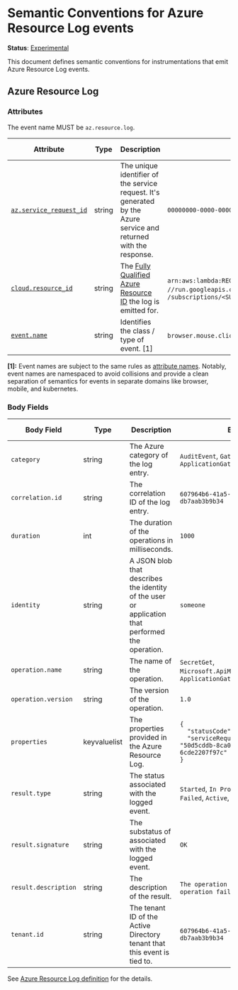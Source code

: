 # Semantic Conventions for Azure Resource Log events

**Status**: [Experimental][DocumentStatus]

This document defines semantic conventions for instrumentations that emit Azure
Resource Log events.

## Azure Resource Log

### Attributes

<!-- semconv az.resource.log -->
<!-- NOTE: THIS TEXT IS AUTOGENERATED. DO NOT EDIT BY HAND. -->
<!-- see templates/registry/markdown/snippet.md.j2 -->
<!-- prettier-ignore-start -->
<!-- markdownlint-capture -->
<!-- markdownlint-disable -->

The event name MUST be `az.resource.log`.

| Attribute  | Type | Description  | Examples  | [Requirement Level](https://opentelemetry.io/docs/specs/semconv/general/attribute-requirement-level/) | Stability |
|---|---|---|---|---|---|
| [`az.service_request_id`](/docs/attributes-registry/azure.md) | string | The unique identifier of the service request. It's generated by the Azure service and returned with the response. | `00000000-0000-0000-0000-000000000000` | `Recommended` | ![Experimental](https://img.shields.io/badge/-experimental-blue) |
| [`cloud.resource_id`](/docs/attributes-registry/cloud.md) | string | The [Fully Qualified Azure Resource ID](https://docs.microsoft.com/rest/api/resources/resources/get-by-id) the log is emitted for. | `arn:aws:lambda:REGION:ACCOUNT_ID:function:my-function`; `//run.googleapis.com/projects/PROJECT_ID/locations/LOCATION_ID/services/SERVICE_ID`; `/subscriptions/<SUBSCRIPTION_GUID>/resourceGroups/<RG>/providers/Microsoft.Web/sites/<FUNCAPP>/functions/<FUNC>` | `Recommended` | ![Experimental](https://img.shields.io/badge/-experimental-blue) |
| [`event.name`](/docs/attributes-registry/event.md) | string | Identifies the class / type of event. [1] | `browser.mouse.click`; `device.app.lifecycle` | `Recommended` | ![Experimental](https://img.shields.io/badge/-experimental-blue) |

**[1]:** Event names are subject to the same rules as [attribute names](/docs/general/attribute-naming.md). Notably, event names are namespaced to avoid collisions and provide a clean separation of semantics for events in separate domains like browser, mobile, and kubernetes.




<!-- markdownlint-restore -->
<!-- prettier-ignore-end -->
<!-- END AUTOGENERATED TEXT -->
<!-- endsemconv -->

### Body Fields

<!-- manually added table until body fields can be autogenerated -->
| Body Field | Type | Description  | Examples | [Requirement Level](https://opentelemetry.io/docs/specs/semconv/general/attribute-requirement-level/) | Stability |
|---|---|---|---|---|---|
| `category` | string | The Azure category of the log entry. | `AuditEvent`, `GatewayLogs`, `ApplicationGatewayAccessLog` | `Required` | ![Experimental](https://img.shields.io/badge/-experimental-blue) |
| `correlation.id` | string | The correlation ID of the log entry. | `607964b6-41a5-4e24-a5db-db7aab3b9b34` | `Required` | ![Experimental](https://img.shields.io/badge/-experimental-blue) |
| `duration` | int | The duration of the operations in milliseconds. | `1000` | `Required` | ![Experimental](https://img.shields.io/badge/-experimental-blue) |
| `identity` | string | A JSON blob that describes the identity of the user or application that performed the operation. | `someone` | `Opt-In` | ![Experimental](https://img.shields.io/badge/-experimental-blue) |
| `operation.name` | string | The name of the operation. | `SecretGet`, `Microsoft.ApiManagement/GatewayLogs`, `ApplicationGatewayAccess` | `Required` | ![Experimental](https://img.shields.io/badge/-experimental-blue) |
| `operation.version` | string | The version of the operation. | `1.0` | `Required` | ![Experimental](https://img.shields.io/badge/-experimental-blue) |
| `properties` | keyvaluelist | The properties provided in the Azure Resource Log. | <code>{<br/>&nbsp;&nbsp;"statusCode": "Created",<br/>&nbsp;&nbsp;"serviceRequestId": "50d5cddb-8ca0-47ad-9b80-6cde2207f97c"<br/>}</code> | `Required` | ![Experimental](https://img.shields.io/badge/-experimental-blue) |
| `result.type` | string | The status associated with the logged event. | `Started`, `In Progress`, `Succeeded`, `Failed`, `Active`, `Resolved` | `Required` | ![Experimental](https://img.shields.io/badge/-experimental-blue) |
| `result.signature` | string | The substatus of associated with the logged event. | `OK` | `Required` | ![Experimental](https://img.shields.io/badge/-experimental-blue) |
| `result.description` | string | The description of the result. | `The operation was successful`, `The operation failed` | `Required` | ![Experimental](https://img.shields.io/badge/-experimental-blue) |
| `tenant.id` | string | The tenant ID of the Active Directory tenant that this event is tied to. | `607964b6-41a5-4e24-a5db-db7aab3b9b34` | `Conditionally Required`: if the event is tied to an Active Directory tenant. | ![Experimental](https://img.shields.io/badge/-experimental-blue) |
<!-- end of manually added table -->

See [Azure Resource Log definition](/model/azure/azure-logs.yaml) for the details.

[DocumentStatus]: https://opentelemetry.io/docs/specs/otel/document-status
